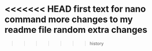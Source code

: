 <<<<<<< HEAD
first text for nano command
more changes to my readme file
random extra changes
=======
>>>>>>> history
